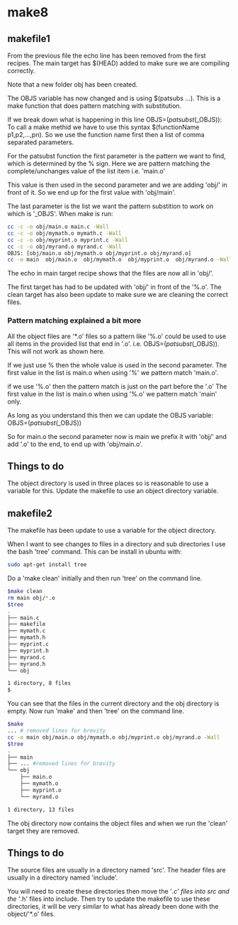 # make8

## makefile1
From the previous file the echo line has been removed from the first recipes.
The main target has $(HEAD) added to make sure we are compiling correctly.

Note that a new folder obj has been created.

The OBJS variable has now changed and is using $(patsubs ...).
This is a make function that does pattern matching with substitution.

If we break down what is happening in this line OBJS=$(patsubst %, obj/%,$(_OBJS)):
To call a make methid we have to use this syntax $(functionName p1,p2,...,pn).
So we use the function name first then a list of comma separated parameters.

For the patsubst function the first parameter is the pattern we want to find, which is determined by the % sign. Here we are pattern matching the complete/unchanges value of the list item i.e. 'main.o'

This value is then used in the second parameter and we are adding 'obj/' in front of it.
So we end up for the first value with 'obj/main'.

The last parameter is the list we want the pattern substition to work on which is '_OBJS'.
When make is run:

```bash
cc -c -o obj/main.o main.c -Wall 
cc -c -o obj/mymath.o mymath.c -Wall 
cc -c -o obj/myprint.o myprint.c -Wall 
cc -c -o obj/myrand.o myrand.c -Wall 
OBJS: [obj/main.o obj/mymath.o obj/myprint.o obj/myrand.o]
cc -o main  obj/main.o  obj/mymath.o  obj/myprint.o  obj/myrand.o -Wall
```
The echo in main target recipe shows that the files are now all in 'obj/'.

The first target has had to be updated with 'obj/' in front of the '%.o'.
The clean target has also been update to make sure we are cleaning the correct files.

### Pattern matching explained a bit more 
All the object files are '*.o' files so a pattern like '%.o' could be used to use all items in the provided list that end in '.o'. i.e. OBJS=$(patsubst %.o,obj/%,$(_OBJS)). This will not work as shown here.

If we just use % then the whole value is used in the second parameter.
The first value in the list is main.o when using '%' we pattern match 'main.o'.

if we use '%.o' then the pattern match is just on the part before the '.o'
The first value in the list is main.o when using '%.o' we pattern match 'main' only.

As long as you understand this then we can update the OBJS variable:
OBJS=$(patsubst %,obj/%.o,$(_OBJS))

So for main.o the second parameter now is main we prefix it with 'obj/' and add '.o' to the end, to end up with 'obj/main.o'.

## Things to do
The object directory is used in three places so is reasonable to use a variable for this.
Update the makefile to use an object directory variable.

## makefile2
The makefile has been update to use a variable for the object directory.

When I want to see changes to files in a directory and sub directories I use the bash 'tree' command.
This can be install in ubuntu with:
```bash
sudo apt-get install tree
```

Do a 'make clean' initially and then run 'tree' on the command line.
```bash
$make clean
rm main obj/*.o
$tree
.
├── main.c
├── makefile
├── mymath.c
├── mymath.h
├── myprint.c
├── myprint.h
├── myrand.c
├── myrand.h
└── obj

1 directory, 8 files
$
```

You can see that the files in the current directory and the obj directory is empty.
Now run 'make' and then 'tree' on the command line.

```bash
$make
... # removed lines for brevity
cc -o main obj/main.o obj/mymath.o obj/myprint.o obj/myrand.o -Wall 
$tree
.
├── main
├── ... #removed lines for brevity
└── obj
    ├── main.o
    ├── mymath.o
    ├── myprint.o
    └── myrand.o

1 directory, 13 files
```

The obj directory now contains the object files and when we run the 'clean' target they are removed.

## Things to do
The source files are usually in a directory named 'src'.
The header files are usually in a directory named 'include'.

You will need to create these directories then move the '*.c' files into src and the '*.h' files into include.
Then try to update the makefile to use these directories, it will be very similar to what has already been done with the object/'*.o' files.










